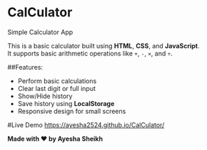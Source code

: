 # CalCulator
Simple Calculator App

This is a basic calculator built using **HTML**, **CSS**, and **JavaScript**.  
It supports basic arithmetic operations like `+`, `-`, `×`, and `÷`.

##Features:
- Perform basic calculations
- Clear last digit or full input
- Show/Hide history
- Save history using **LocalStorage**
- Responsive design for small screens

#Live Demo
https://ayesha2524.github.io/CalCulator/

**Made with ❤️ by Ayesha Sheikh** 
